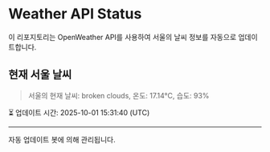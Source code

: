 
# Weather API Status

이 리포지토리는 OpenWeather API를 사용하여 서울의 날씨 정보를 자동으로 업데이트합니다.

## 현재 서울 날씨
> 서울의 현재 날씨: broken clouds, 온도: 17.14°C, 습도: 93%

⏳ 업데이트 시간: 2025-10-01 15:31:40 (UTC)

---
자동 업데이트 봇에 의해 관리됩니다.
